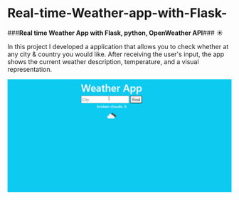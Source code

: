 # Real-time-Weather-app-with-Flask-
###**Real time Weather App with Flask, python, OpenWeather API**###  ☀️

In this project I developed a application that allows you to check whether at any city & country you would like.
After receiving the user's input, the app shows the current weather description, temperature, and a visual representation. 

![](https://github.com/AlbinaKrasykova/Real-time-Weather-app-with-Flask-/blob/main/WeatherApp_Demo.gif)



